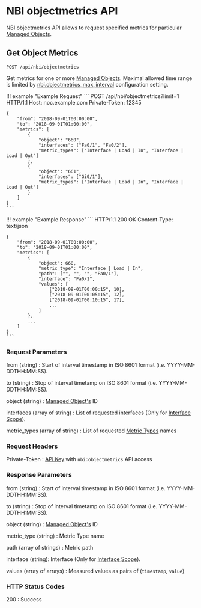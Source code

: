 # NBI objectmetrics API

NBI objectmetrics API allows to request specified metrics
for particular [Managed Objects](../../../../user/reference/concepts/managed-object/index.md).

## Get Object Metrics

```
POST /api/nbi/objectmetrics
```

Get metrics for one or more [Managed Objects](../../../../user/reference/concepts/managed-object/index.md).
Maximal allowed time range is limited by
[nbi.objectmetrics_max_interval](../../../../admin/reference/config/nbi.md#objectmetrics_max_interval)
configuration setting.

<!-- prettier-ignore -->
!!! example "Example Request"
    ```
    POST /api/nbi/objectmetrics?limit=1 HTTP/1.1
    Host: noc.example.com
    Private-Token: 12345

    {
        "from": "2018-09-01T00:00:00",
        "to": "2018-09-01T01:00:00",
        "metrics": [
            {
                "object": "660",
                "interfaces": ["Fa0/1", "Fa0/2"],
                "metric_types": ["Interface | Load | In", "Interface | Load | Out"]
            },
            {
                "object": "661",
                "interfaces": ["Gi0/1"],
                "metric_types": ["Interface | Load | In", "Interface | Load | Out"]
            }
        ]
    }
    ```

<!-- prettier-ignore -->
!!! example "Example Response"
    ```
    HTTP/1.1 200 OK
    Content-Type: text/json

    {
        "from": "2018-09-01T00:00:00",
        "to": "2018-09-01T01:00:00",
        "metrics": [
            {
                "object": 660,
                "metric_type": "Interface | Load | In",
                "path": ["", "", "", "Fa0/1"],
                "interface": "Fa0/1",
                "values": [
                    ["2018-09-01T00:00:15", 10],
                    ["2018-09-01T00:05:15", 12],
                    ["2018-09-01T00:10:15", 17],
                    ...
                ]
            },
            ...
        ]
    }
    ```

### Request Parameters
from (string)
: Start of interval timestamp in ISO 8601 format (i.e. YYYY-MM-DDTHH:MM:SS).

to (string)
: Stop of interval timetamp on ISO 8601 format (i.e. YYYY-MM-DDTHH:MM:SS).

object (string)
: [Managed Object's](../../../../user/reference/concepts/managed-object/index.md) ID

interfaces (array of string)
: List of requested interfaces (Only for [Interface Scope](../../../../user/reference/metrics/scopes/index.md)).

metric_types (array of string)
: List of requested [Metric Types](../../../../user/reference/metrics/types/index.md) names


### Request Headers

Private-Token
: [API Key](../../../../user/reference/concepts/apikey/index.md) with `nbi:objectmetrics` API access

### Response Parameters
from (string)
: Start of interval timestamp in ISO 8601 format (i.e. YYYY-MM-DDTHH:MM:SS).

to (string)
: Stop of interval timetamp on ISO 8601 format (i.e. YYYY-MM-DDTHH:MM:SS).

object (string)
: [Managed Object's](../../../../user/reference/concepts/managed-object/index.md) ID

metric_type (string)
: Metric Type name

path (array of strings)
: Metric path

interface (string):
Interface (Only for [Interface Scope](../../../../user/reference/metrics/scopes/index.md)).

values (array of arrays)
: Measured values as pairs of (`timestamp`, `value`)

### HTTP Status Codes
200
: Success